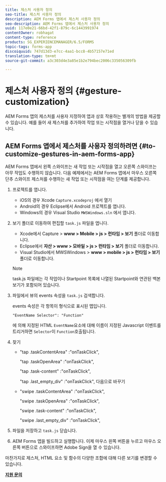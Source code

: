 ```yaml
---
title: 제스처 사용자 정의
seo-title: 제스처 사용자 정의
description: AEM Forms 앱에서 제스처 사용자 정의
seo-description: AEM Forms 앱에서 제스처 사용자 정의
uuid: 117e0e21-66bd-42f1-879c-6c1443991974
contentOwner: robhagat
content-type: reference
products: SG_EXPERIENCEMANAGER/6.5/FORMS
topic-tags: forms-app
discoiquuid: 747d13d3-e7cc-4aa1-bcc8-4b57157e71ed
translation-type: tm+mt
source-git-commit: a3c303d4e3a85e1b2e794bec2006c335056309fb

---
```



# 제스처 사용자 정의 {#gesture-customization}

AEM Forms 앱의 제스처를 사용자 지정하여 앱과 상호 작용하는 별개의 방법을 제공할 수 있습니다. 예를 들어 새 제스처를 추가하여 작업 또는 시작점을 열거나 닫을 수 있습니다.

## AEM Forms 앱에서 제스처를 사용자 정의하려면 {#to-customize-gestures-in-aem-forms-app}

AEM Forms 앱에서 왼쪽 스와이프는 새 작업 또는 시작점을 열고 오른쪽 스와이프는 아무 작업도 수행하지 않습니다. 다음 예제에서는 AEM Forms 앱에서 마우스 오른쪽 단추 스와이프 제스처를 수행하는 새 작업 또는 시작점을 여는 단계를 제공합니다.

1. 프로젝트를 엽니다.

   * iOS의 경우 Xcode `Capture.xcodeproj` 에서 열기
   * Android의 경우 Eclipse에서 Android 프로젝트를 엽니다.
   * Windows의 경우 Visual Studio `MWSWindows.sln` 에서 엽니다.

1. 보기 폴더로 이동하여 편집할 `task.js` 파일을 엽니다.

   * Xcode에서 Capture > **www > Mobile > js > 런타임 > 보기** 폴더로 이동합니다.
   * Eclipse에서 **자산 > www > 모바일 > js > 런타임 > 보기** 폴더로 이동합니다.
   * Visual Studio에서 MWSWindows > **www > mobile > js > 런타임 > 보기** 폴더로 이동합니다.
   >[!NOTE]
   >
   >task.js 파일에는 각 작업이나 Startpoint 목록에 나열된 Startpoint와 연관된 백본 보기가 포함되어 있습니다.

1. 파일에서 뷰의 events 속성을 `task.js` 검색합니다.

   events 속성은 각 항목이 형식으로 표시된 맵입니다.

   `"EventName Selector": "Function"`

   에 의해 지정된 HTML `EventName`요소에 대해 이름이 지정된 Javascript 이벤트를 트리거하면 `Selector`이 `Function`호출됩니다.

1. 찾기

   * &quot;tap .taskContentArea&quot; :&quot;onTaskClick&quot;,

      &quot;tap .taskOpenArea&quot; :&quot;onTaskClick&quot;,

      &quot;tap .task-content&quot; :&quot;onTaskClick&quot;,

      &quot;tap .last_empty_div&quot; :&quot;onTaskClick&quot;,
   다음으로 바꾸기

   * &quot;swipe .taskContentArea&quot; :&quot;onTaskClick&quot;,

      &quot;swipe .taskOpenArea&quot; :&quot;onTaskClick&quot;,

      &quot;swipe .task-content&quot; :&quot;onTaskClick&quot;,

      &quot;swipe .last_empty_div&quot; :&quot;onTaskClick&quot;,


1. 파일을 저장하고 `task.js` 닫습니다.
1. AEM Forms 앱을 빌드하고 실행합니다. 이제 마우스 왼쪽 버튼을 누르고 마우스 오른쪽 버튼으로 스와이프하면 Adobe Sign을 열 수 있습니다.

마찬가지로 제스처, HTML 요소 및 함수의 다양한 조합에 대해 다른 보기를 변경할 수 있습니다.

**[지원 문의](https://www.adobe.com/account/sign-in.supportportal.html)**
